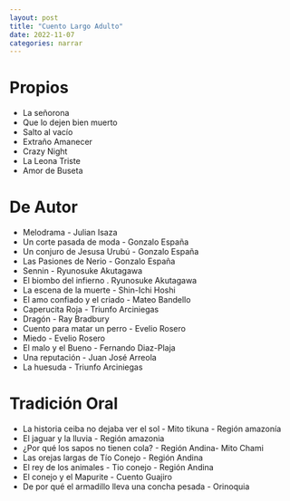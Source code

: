 ```yaml
---
layout: post
title: "Cuento Largo Adulto"
date: 2022-11-07
categories: narrar
---
```


# Propios
* La señorona
* Que lo dejen bien muerto
* Salto al vacío
* Extraño Amanecer
* Crazy Night
* La Leona Triste
* Amor de Buseta

# De Autor

* Melodrama - Julian Isaza
* Un corte pasada de moda - Gonzalo España
* Un conjuro de Jesusa Urubú - Gonzalo España
* Las Pasiones de Nerio - Gonzalo España
* Sennin - Ryunosuke Akutagawa
* El biombo del infierno . Ryunosuke Akutagawa
* La escena de la muerte - Shin-Ichi Hoshi
* El amo confiado y el criado - Mateo Bandello
* Caperucita Roja - Triunfo Arciniegas
* Dragón - Ray Bradbury
* Cuento para matar un perro - Evelio Rosero
* Miedo - Evelio Rosero
* El malo y el Bueno - Fernando Diaz-Plaja
* Una reputación - Juan José Arreola
* La huesuda - Triunfo Arciniegas

# Tradición Oral
* La historia ceiba no dejaba ver el sol - Mito tikuna - Región amazonía
* El jaguar y la lluvia - Región amazonia
* ¿Por qué los sapos no tienen cola? - Región Andina-  Mito Chami
* Las orejas largas de Tío Conejo - Región Andina
* El rey de los animales - Tio conejo - Región Andina
* El conejo y el Mapurite - Cuento Guajiro
* De por qué el armadillo lleva una concha pesada - Orinoquia